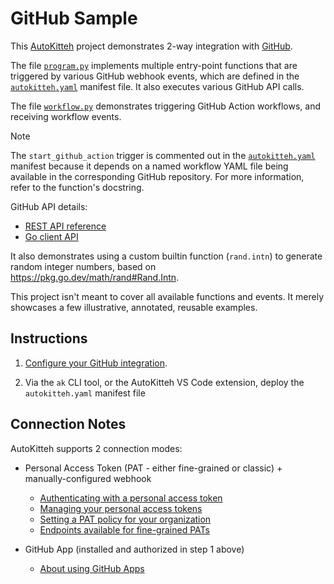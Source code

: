 # GitHub Sample

This [AutoKitteh](https://github.com/autokitteh/autokitteh) project
demonstrates 2-way integration with [GitHub](https://github.com).

The file [`program.py`](./program.py) implements multiple entry-point
functions that are triggered by various GitHub webhook events, which are
defined in the [`autokitteh.yaml`](./autokitteh.yaml) manifest file. It also
executes various GitHub API calls.

The file [`workflow.py`](./workflow.py) demonstrates triggering GitHub
Action workflows, and receiving workflow events.

> [!NOTE]  
> The `start_github_action` trigger is commented out in the [`autokitteh.yaml`](./autokitteh.yaml) manifest because it depends on a named workflow YAML file being available in the corresponding GitHub repository. For more information, refer to the function's docstring.

GitHub API details:

- [REST API reference](https://docs.github.com/en/rest)
- [Go client API](https://pkg.go.dev/github.com/google/go-github/v57/github)

It also demonstrates using a custom builtin function (`rand.intn`) to generate
random integer numbers, based on <https://pkg.go.dev/math/rand#Rand.Intn>.

This project isn't meant to cover all available functions and events. It
merely showcases a few illustrative, annotated, reusable examples.

## Instructions

1. [Configure your GitHub integration](https://docs.autokitteh.com/integrations/github).

2. Via the `ak` CLI tool, or the AutoKitteh VS Code extension, deploy the
   `autokitteh.yaml` manifest file

## Connection Notes

AutoKitteh supports 2 connection modes:

- Personal Access Token (PAT - either fine-grained or classic) + manually-configured
  webhook

  - [Authenticating with a personal access token](https://docs.github.com/en/rest/authentication/authenticating-to-the-rest-api#authenticating-with-a-personal-access-token)
  - [Managing your personal access tokens](https://docs.github.com/en/authentication/keeping-your-account-and-data-secure/managing-your-personal-access-tokens)
  - [Setting a PAT policy for your organization](https://docs.github.com/en/organizations/managing-programmatic-access-to-your-organization/setting-a-personal-access-token-policy-for-your-organization)
  - [Endpoints available for fine-grained PATs](https://docs.github.com/en/rest/authentication/endpoints-available-for-fine-grained-personal-access-tokens)

- GitHub App (installed and authorized in step 1 above)

  - [About using GitHub Apps](https://docs.github.com/en/apps/using-github-apps/about-using-github-apps)
